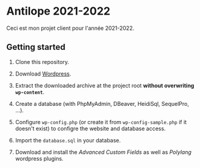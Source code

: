 # Antilope 2021-2022

Ceci est mon projet client pour l'année 2021-2022.

## Getting started

1. Clone this repository.

2. Download [Wordpress](https://wordpress.org/download).

3. Extract the downloaded archive at the project root **without overwriting `wp-content`**.

4. Create a database (with PhpMyAdmin, DBeaver, HeidiSql, SequelPro, ...).

5. Configure `wp-config.php` (or create it from `wp-config-sample.php` if it doesn't exist) to configre the website and database access.

6. Import the `database.sql` in your database.

7. Download and install the *Advanced Custom Fields* as well as *Polylang* wordpress plugins.